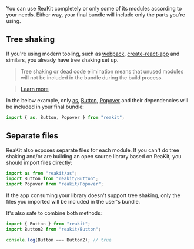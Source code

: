 You can use ReaKit completely or only some of its modules according to your needs. Either way, your final bundle will include only the parts you're using.

## Tree shaking

If you're using modern tooling, such as [webpack](https://webpack.js.org/), [create-react-app](https://github.com/facebook/create-react-app) and similars, you already have tree shaking set up.

> Tree shaking or dead code elimination means that unused modules will not be included in the bundle during the build process.

> [Learn more](https://medium.com/@netxm/what-is-tree-shaking-de7c6be5cadd)

In the below example, only [as](as.md), [Button](../packages/reakit/src/Button/Button.md), [Popover](../packages/reakit/src/Popover/Popover.md) and their dependencies will be included in your final bundle:

```js static
import { as, Button, Popover } from "reakit";
```

## Separate files

ReaKit also exposes separate files for each module. If you can't do tree shaking and/or are building an open source library based on ReaKit, you should import files directly:

```js static
import as from "reakit/as";
import Button from "reakit/Button";
import Popover from "reakit/Popover";
```

If the app consuming your library doesn't support tree shaking, only the files you imported will be included in the user's bundle.

It's also safe to combine both methods:

```js static
import { Button } from "reakit";
import Button2 from "reakit/Button";

console.log(Button === Button2); // true
```
